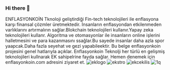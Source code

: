 ### Hi there 👋
ENFLASYONKOİN Tknoloji geliştirdiği Fin-tech teknolojileri ile enflasyona karşı finansal çözmler üretmektedir.
İnsanların enflasyondan etkilenmeden varlıklarını artırmalırın sağlar.Blokchain teknolojileri kullanır.Yapay zeka teknolojileri kullanr.
Algoritma ve otomasyonlar ile insanların online işlerini halletmesini ve para kazanmasını ssağlar.Bu sayede insanlar daha azla spor yaapcak.Daha fazla seyehat ve gezi yapabileektir.
Bu belge enflasyonkoin projesini genel hatlarıyla açıklar.
Enflasyonkoin Teknolji her türlü en gelişmiş teknolojileri kullnarak EK sahipelrine fayda sağlar.
Hemen denemek için enflasyonkoin.com adresini ziyaret et.
![eklogo](https://github.com/enflasyonkoin/enflasyonkoin/assets/143910518/a54e9656-48b1-4a35-96a5-b6961faeb950)
![ekstro](https://github.com/enflasyonkoin/enflasyonkoin/assets/143910518/7fdf55f6-14c8-45c9-ba5d-403f589db149)
![ekcekilis](https://github.com/enflasyonkoin/enflasyonkoin/assets/143910518/820e1c4f-bdd9-4b9b-b23d-7b3dcbcb30ff)
![1q](https://github.com/enflasyonkoin/enflasyonkoin/assets/143910518/5323d77e-b11e-4dd4-a7e8-fe6d659ecf63)
